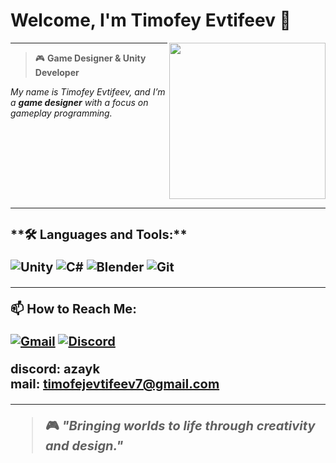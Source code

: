 # Welcome, I'm Timofey Evtifeev 👾

<img src="https://media1.tenor.com/m/NwY5ppxLs_oAAAAd/kitten-keybo.gif" align="right" width="250"/>

---

>🎮 **Game Designer & Unity Developer** 

*My name is Timofey Evtifeev, and I’m a **game designer** with a focus on gameplay programming.*

<div style="clear: both;"></div>

---

<h1 style="font-size: 20px;">**🛠 Languages and Tools:**
<p>
    <img src="https://img.shields.io/badge/Unity-000000?style=for-the-badge&logo=unity&logoColor=white" alt="Unity" />
    <img src="https://img.shields.io/badge/C%23-239120?style=for-the-badge&logo=csharp&logoColor=white" alt="C#" />
    <img src="https://img.shields.io/badge/Blender-F5792A?style=for-the-badge&logo=blender&logoColor=white" alt="Blender" />
    <img src="https://img.shields.io/badge/Git-F05032?style=for-the-badge&logo=git&logoColor=white" alt="Git" />
</p>

---

**📫 How to Reach Me:**  
<p>
    <a href="mailto:timofejevtifeev7@gmail.com"><img src="https://img.shields.io/badge/Gmail-D14836?style=for-the-badge&logo=gmail&logoColor=white" alt="Gmail"></a>
    <a href="https://discordapp.com/users/azayk"><img src="https://img.shields.io/badge/Discord-7289DA?style=for-the-badge&logo=discord&logoColor=white" alt="Discord"></a>
</p>

discord: **azayk**  
mail: **timofejevtifeev7@gmail.com**

---

> 🎮 *"Bringing worlds to life through creativity and design."*
